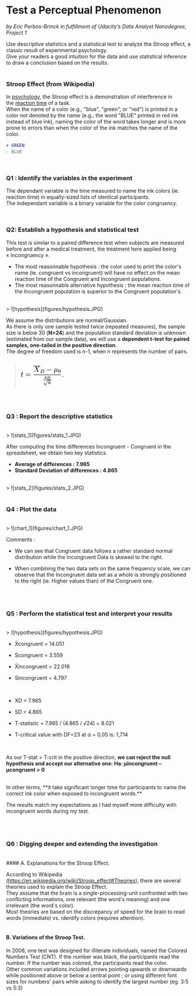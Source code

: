 
# Test a Perceptual Phenomenon
_by Eric Perbos-Brinck in fulfillment of Udacity’s Data Analyst Nanodegree, Project 1_
</br>

Use descriptive statistics and a statistical test to analyze the Stroop effect, a classic result of experimental psychology.  
Give your readers a good intuition for the data and use statistical inference to draw a conclusion based on the results.  
</br>

### Stroop Effect (from Wikipedia)

In [psychology](https://en.wikipedia.org/wiki/Psychology), the Stroop effect is a demonstration of interference in the [reaction time](https://en.wikipedia.org/wiki/Mental_chronometry) of a task.  
When the name of a color (e.g., "blue", "green", or "red") is printed in a color not denoted by the name (e.g., the word "BLUE" printed in red ink instead of blue ink), naming the color of the word takes longer and is more prone to errors than when the color of the ink matches the name of the color.
```diff
+ GREEN
- BLUE
```
</br>

### Q1 : Identify the variables in the experiment

The dependant variable is the time measured to name the ink colors (ie. reaction time) in equally-sized lists of identical participants.  
The independant variable is a binary variable for the color congruency.

</br>

### Q2: Establish a hypothesis and statistical test

This test is similar to a paired difference test when subjects are measured before and after a medical treatment, the treatment here applied being « Incongruency ».  
  - The most reasonnable hypothesis : the color used to print the color's name (ie. congruent vs incongruent) will have no effect on the mean reaction time of the Congruent and Incongruent populations.  
  - The most reasonnable alternative hypothesis : the mean reaction time of the Incongruent population is superior to the Congruent population's.  
  
</br>
> ![hypothesis](figures/hypothesis.JPG)

</br>

We assume the distributions are normal/Gaussian.  
As there is only one sample tested twice (repeated measures), the sample size is below 30 (**N=24**) and the population standard deviation is unknown (estimated from our sample data), we will use a **dependent t-test for paired samples, one-tailed in the positive direction**.  
The degree of freedom used is n-1, when n represents the number of pairs.  
</br>
> ![t_formula](figures/t_formula.png)  

</br>
</br>

### Q3 : Report the descriptive statistics
</br>
> ![stats_1](figures/stats_1.JPG)

</br>


After computing the time differences Incongruent - Congruent in the spreadsheet, we obtain two key statistics.

  - **Average of differences : 7.965**  
  - **Standard Deviation of differences : 4.865**

</br>
> ![stats_2](figures/stats_2.JPG)  

</br>
</br>


### Q4 : Plot the data
</br>
> ![chart_1](figures/chart_1.JPG)  

</br>

Comments :

- We can see that Congruent data follows a rather standard normal distribution while the Incongruent Data is skewed to the right.

- When combining the two data sets on the same frequency scale, we can observe that the Incongruent data set as a whole is strongly positioned to the right (ie. Higher values than) of the Congruent one.  

</br>
</br>

### Q5 : Perform the statistical test and interpret your results  
</br>
> ![hypothesis](figures/hypothesis.JPG)  

</br>

- Ẍcongruent = 14.051
- Scongruent = 3.559  

- Ẍincongruent = 22.016
- Sincongruent = 4.797

</br>

- XD = 7.965
- SD  = 4.865  

- T-statistic = 7.965 / (4.865 / √24) = 8.021  
- T-critical value with DF=23 at  α = 0,05 is: 1,714  
</br>

As our T-stat > T-crit in the positive direction, **we can reject the null hypothesis and accept our alternative one:
Ha: µincongruent  – µcongruent  > 0**  

</br>
In other terms, **it take significant longer time for participants to name the correct ink color when exposed to incongruent words.**  


The results match my expectations as I had myself more difficulty with incongruent words during my test.  

</br>
</br>

### Q6 : Digging deeper and extending the investigation
</br>
#### A. Explanations for the Stroop Effect.  

According to Wikipedia (https://en.wikipedia.org/wiki/Stroop_effect#Theories), there are several theories used  to explain the Stroop Effect.  
They assume that the brain is a single-processing-unit confronted with two conflicting informations, one relevant (the word's meaning) and one irrelevant (the word's color).  
Most theories are based on the discrepancy of speed for the brain to read words (immediate) vs. identify colors (requires attention).  
</br>
#### B. Variations of the Stroop Test.  
In 2008, one test was designed  for illiterate individuals, named the Colored Numbers Test (CNT). If the number was black, the participants read the number. If the number was colored, the participants read the color.  
Other common variations included arrows pointing upwards or downwards while positioned above or below a central point ; or using different font sizes for numbers' pairs while asking to identify the largest number (eg. 3:5 vs 5:3)
